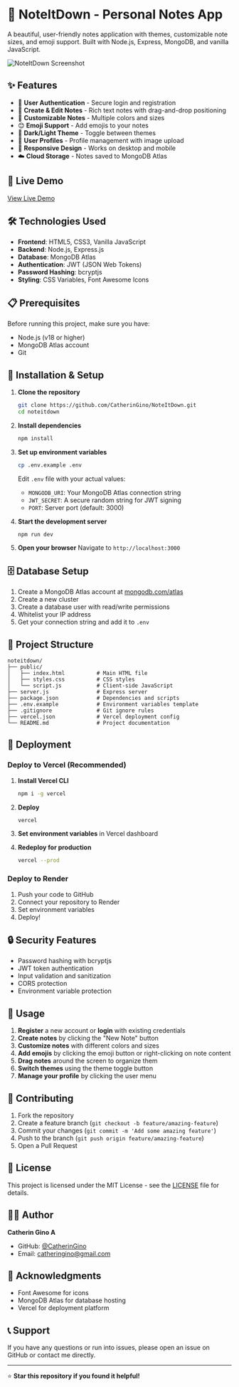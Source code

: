 # 📝 NoteItDown - Personal Notes App

A beautiful, user-friendly notes application with themes, customizable note sizes, and emoji support. Built with Node.js, Express, MongoDB, and vanilla JavaScript.

![NoteItDown Screenshot](https://raw.githubusercontent.com/YOUR_USERNAME/YOUR_REPO_NAME/main/screenshots/app-demo.png)

## ✨ Features

- 🔐 **User Authentication** - Secure login and registration
- 📝 **Create & Edit Notes** - Rich text notes with drag-and-drop positioning
- 🎨 **Customizable Notes** - Multiple colors and sizes
- 😊 **Emoji Support** - Add emojis to your notes
- 🌙 **Dark/Light Theme** - Toggle between themes
- 👤 **User Profiles** - Profile management with image upload
- 📱 **Responsive Design** - Works on desktop and mobile
- ☁️ **Cloud Storage** - Notes saved to MongoDB Atlas

## 🚀 Live Demo

[View Live Demo](https://your-deployed-app-url.vercel.app)

## 🛠️ Technologies Used

- **Frontend**: HTML5, CSS3, Vanilla JavaScript
- **Backend**: Node.js, Express.js
- **Database**: MongoDB Atlas
- **Authentication**: JWT (JSON Web Tokens)
- **Password Hashing**: bcryptjs
- **Styling**: CSS Variables, Font Awesome Icons

## 📋 Prerequisites

Before running this project, make sure you have:

- Node.js (v18 or higher)
- MongoDB Atlas account
- Git

## 🔧 Installation & Setup

1. **Clone the repository**
   ```bash
   git clone https://github.com/CatherinGino/NoteItDown.git
   cd noteitdown
   ```

2. **Install dependencies**
   ```bash
   npm install
   ```

3. **Set up environment variables**
   ```bash
   cp .env.example .env
   ```
   
   Edit `.env` file with your actual values:
   - `MONGODB_URI`: Your MongoDB Atlas connection string
   - `JWT_SECRET`: A secure random string for JWT signing
   - `PORT`: Server port (default: 3000)

4. **Start the development server**
   ```bash
   npm run dev
   ```

5. **Open your browser**
   Navigate to `http://localhost:3000`

## 🗄️ Database Setup

1. Create a MongoDB Atlas account at [mongodb.com/atlas](https://www.mongodb.com/atlas)
2. Create a new cluster
3. Create a database user with read/write permissions
4. Whitelist your IP address
5. Get your connection string and add it to `.env`

## 📁 Project Structure

```
noteitdown/
├── public/
│   ├── index.html          # Main HTML file
│   ├── styles.css          # CSS styles
│   └── script.js           # Client-side JavaScript
├── server.js               # Express server
├── package.json            # Dependencies and scripts
├── .env.example            # Environment variables template
├── .gitignore              # Git ignore rules
├── vercel.json             # Vercel deployment config
└── README.md               # Project documentation
```

## 🚀 Deployment

### Deploy to Vercel (Recommended)

1. **Install Vercel CLI**
   ```bash
   npm i -g vercel
   ```

2. **Deploy**
   ```bash
   vercel
   ```

3. **Set environment variables** in Vercel dashboard
4. **Redeploy for production**
   ```bash
   vercel --prod
   ```

### Deploy to Render

1. Push your code to GitHub
2. Connect your repository to Render
3. Set environment variables
4. Deploy!

## 🔒 Security Features

- Password hashing with bcryptjs
- JWT token authentication
- Input validation and sanitization
- CORS protection
- Environment variable protection

## 🎯 Usage

1. **Register** a new account or **login** with existing credentials
2. **Create notes** by clicking the "New Note" button
3. **Customize notes** with different colors and sizes
4. **Add emojis** by clicking the emoji button or right-clicking on note content
5. **Drag notes** around the screen to organize them
6. **Switch themes** using the theme toggle button
7. **Manage your profile** by clicking the user menu

## 🤝 Contributing

1. Fork the repository
2. Create a feature branch (`git checkout -b feature/amazing-feature`)
3. Commit your changes (`git commit -m 'Add some amazing feature'`)
4. Push to the branch (`git push origin feature/amazing-feature`)
5. Open a Pull Request

## 📝 License

This project is licensed under the MIT License - see the [LICENSE](LICENSE) file for details.

## 👨‍💻 Author

**Catherin Gino A**
- GitHub: [@CatherinGino](https://github.com/CatherinGino)
- Email: catheringino@gmail.com

## 🙏 Acknowledgments

- Font Awesome for icons
- MongoDB Atlas for database hosting
- Vercel for deployment platform

## 📞 Support

If you have any questions or run into issues, please open an issue on GitHub or contact me directly.

---

⭐ **Star this repository if you found it helpful!**